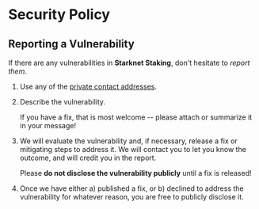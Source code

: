 # Security Policy

## Reporting a Vulnerability

If there are any vulnerabilities in **Starknet Staking**, don't hesitate to _report them_.

1. Use any of the [private contact addresses](https://github.com/starkware-libs/starknet-staking#getting-help).
2. Describe the vulnerability.

   If you have a fix, that is most welcome -- please attach or summarize it in your message!

3. We will evaluate the vulnerability and, if necessary, release a fix or mitigating steps to address it. We will contact you to let you know the outcome, and will credit you in the report.

   Please **do not disclose the vulnerability publicly** until a fix is released!

4. Once we have either a) published a fix, or b) declined to address the vulnerability for whatever reason, you are free to publicly disclose it.
